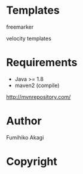 # Templates
freemarker

velocity templates

# Requirements
 - Java >= 1.8
 - maven2 (compile)

http://mvnrepository.com/

# Author
Fumihiko Akagi

# Copyright
